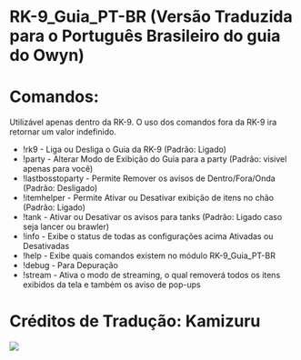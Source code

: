 # RK-9_Guia_PT-BR (Versão Traduzida para o Português Brasileiro do guia do Owyn)

# Comandos:
Utilizável apenas dentro da RK-9. O uso dos comandos fora da RK-9 ira retornar um valor indefinido.

- !rk9 - Liga ou Desliga o Guia da RK-9 (Padrão: Ligado)
- !party - Alterar Modo de Exibição do Guia para a party (Padrão: visivel apenas para você)
- !lastbosstoparty - Permite Remover os avisos de Dentro/Fora/Onda (Padrão: Desligado)
- !itemhelper - Permite Ativar ou Desativar exibição de itens no chão (Padrão: Ligado)
- !tank - Ativar ou Desativar os avisos para tanks (Padrão: Ligado caso seja lancer ou brawler)
- !info - Exibe o status de todas as configurações acima Ativadas ou Desativadas
- !help - Exibe quais comandos existem no módulo RK-9_Guia_PT-BR
- !debug - Para Depuração
- !stream - Ativa o modo de streaming, o qual removerá todos os itens exibidos da tela e também os aviso de pop-ups

# Créditos de Tradução: Kamizuru

<img src=https://gf1.geo.gfsrv.net/cdn0a/f8749c1ac4a68c8c7020bdd92055da.jpg>

